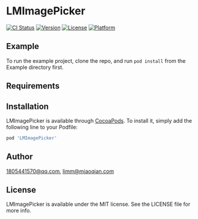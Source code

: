 # LMImagePicker

[![CI Status](https://img.shields.io/travis/1805441570@qq.com/LMImagePicker.svg?style=flat)](https://travis-ci.org/1805441570@qq.com/LMImagePicker)
[![Version](https://img.shields.io/cocoapods/v/LMImagePicker.svg?style=flat)](https://cocoapods.org/pods/LMImagePicker)
[![License](https://img.shields.io/cocoapods/l/LMImagePicker.svg?style=flat)](https://cocoapods.org/pods/LMImagePicker)
[![Platform](https://img.shields.io/cocoapods/p/LMImagePicker.svg?style=flat)](https://cocoapods.org/pods/LMImagePicker)

## Example

To run the example project, clone the repo, and run `pod install` from the Example directory first.

## Requirements

## Installation

LMImagePicker is available through [CocoaPods](https://cocoapods.org). To install
it, simply add the following line to your Podfile:

```ruby
pod 'LMImagePicker'
```

## Author

1805441570@qq.com, limm@miaoqian.com

## License

LMImagePicker is available under the MIT license. See the LICENSE file for more info.

